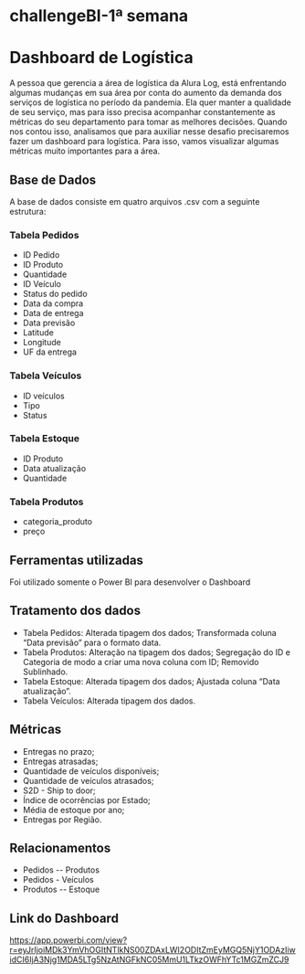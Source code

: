 # challengeBI-1ª semana

<H1>Dashboard de Logística</H1>

A pessoa que gerencia a área de logística da Alura Log, está enfrentando algumas mudanças em sua área por conta do aumento da demanda dos serviços de logística no período da pandemia. Ela quer manter a qualidade de seu serviço, mas para isso precisa acompanhar constantemente as métricas do seu departamento para tomar as melhores decisões. Quando nos contou isso, analisamos que para auxiliar nesse desafio precisaremos fazer um dashboard para logística. Para isso, vamos visualizar algumas métricas muito importantes para a área.

<h2>Base de Dados</h2>

A base de dados consiste em quatro arquivos .csv com a seguinte estrutura:


<h3>Tabela Pedidos</h3>
<ul>
  <li>ID Pedido</li>
  <li>ID Produto</li>
  <li>Quantidade</li>
  <li>ID Veículo</li>
  <li>Status do pedido</li>
  <li>Data da compra</li>
  <li>Data de entrega</li>
  <li>Data previsão</li>
  <li>Latitude</li>
  <li>Longitude</li>
  <li>UF da entrega</li>
</ul>

<h3>Tabela Veículos</h3>
<ul>
  <li>ID veículos</li>
  <li>Tipo</li>
  <li>Status</li>
</ul>
  
<h3>Tabela Estoque</h3>
<ul>
<li>ID Produto</li>
<li>Data atualização</li>
<li>Quantidade</li>
</ul>

<h3>Tabela Produtos</h3>
<ul>
  <li>categoria_produto</li>
  <li>preço</li>
</ul>

<h2>Ferramentas utilizadas</h2>

Foi utilizado somente o Power BI para desenvolver o Dashboard

<h2>Tratamento dos dados</h2>
<ul>
  <li>Tabela Pedidos: Alterada tipagem dos dados; Transformada coluna “Data previsão” para o formato data.</li>
  <li>Tabela Produtos: Alteração na tipagem dos dados; Segregação do ID e Categoria de modo a criar uma nova coluna com ID; Removido Sublinhado.</li>
  <li>Tabela Estoque: Alterada tipagem dos dados; Ajustada coluna “Data atualização”.</li>
  <li>Tabela Veículos: Alterada tipagem dos dados.</li>
</ul>

<h2>Métricas</h2>
<ul>
  <li>Entregas no prazo;</li>
  <li>Entregas atrasadas;</li>
  <li>Quantidade de veículos disponíveis;</li>
  <li>Quantidade de veículos atrasados;</li>
  <li>S2D - Ship to door;</li>
  <li>Índice de ocorrências por Estado;</li>
  <li>Média de estoque por ano;</li>
  <li>Entregas por Região.</li>
</ul>

<h2>Relacionamentos</h2>
<ul>
  <li>Pedidos -- Produtos</li>
  <li>Pedidos - Veículos</li>
  <li>Produtos -- Estoque</li>
</ul>

<h2>Link do Dashboard</h2>

https://app.powerbi.com/view?r=eyJrIjoiMDk3YmVhOGItNTlkNS00ZDAxLWI2ODItZmEyMGQ5NjY1ODAzIiwidCI6IjA3Njg1MDA5LTg5NzAtNGFkNC05MmU1LTkzOWFhYTc1MGZmZCJ9
